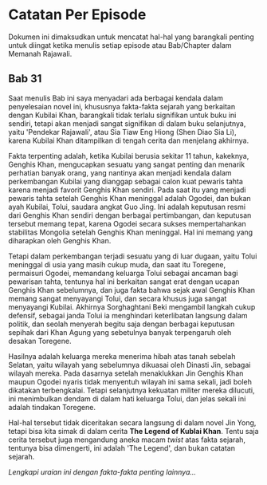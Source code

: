 # Catatan Per Episode

Dokumen ini dimaksudkan untuk mencatat hal-hal yang barangkali penting untuk diingat ketika menulis
setiap episode atau Bab/Chapter dalam Memanah Rajawali.

## Bab 31

Saat menulis Bab ini saya menyadari ada berbagai kendala dalam penyelesaian novel ini, khususnya fakta-fakta 
sejarah yang berkaitan dengan Kubilai Khan, barangkali tidak terlalu signifikan untuk buku ini sendiri, tetapi 
akan menjadi sangat signifikan di dalam buku selanjutnya, yaitu 'Pendekar Rajawali', atau Sia Tiaw Eng Hiong
(Shen Diao Sia Li), karena Kubilai Khan ditampilkan di tengah cerita dan menjelang akhirnya.

Fakta terpenting adalah, ketika Kubilai berusia sekitar 11 tahun, kakeknya, Genghis Khan, mengucapkan sesuatu
yang sangat penting dan menarik perhatian banyak orang, yang nantinya akan menjadi kendala dalam perkembangan
Kubilai yang dianggap sebagai calon kuat pewaris tahta karena menjadi favorit Genghis Khan sendiri. Pada saat 
itu yang menjadi pewaris tahta setelah Genghis Khan meninggal adalah Ogodei, dan bukan ayah Kubilai, Tolui,
saudara angkat Guo Jing. Ini adalah keputusan resmi dari Genghis Khan sendiri dengan berbagai pertimbangan,
dan keputusan tersebut memang tepat, karena Ogodei secara sukses mempertahankan stabilitas Mongolia setelah 
Genghis Khan meninggal. Hal ini memang yang diharapkan oleh Genghis Khan.

Tetapi dalam perkembangan terjadi sesuatu yang di luar dugaan, yaitu Tolui meninggal di usia yang masih cukup muda,
dan saat itu Toregene, permaisuri Ogodei, memandang keluarga Tolui sebagai ancaman bagi pewarisan tahta, tentunya 
hal ini berkaitan sangat erat dengan ucapan Genghis Khan sebelumnya, dan juga fakta bahwa sejak awal Genghis Khan 
memang sangat menyayangi Tolui, dan secara khusus juga sangat menyayangi Kubilai. Akhirnya Sorghaghtani Beki 
mengambil langkah cukup defensif, sebagai janda Tolui ia menghindari keterlibatan langsung dalam politik, dan 
seolah menyerah begitu saja dengan berbagai keputusan sepihak dari Khan Agung yang sebetulnya banyak terpengaruh 
oleh desakan Toregene.

Hasilnya adalah keluarga mereka menerima hibah atas tanah sebelah Selatan, yaitu wilayah yang sebelumnya dikuasai oleh 
Dinasti Jin, sebagai wilayah mereka. Pada dasarnya setelah menaklukkan Jin Genghis Khan maupun Ogodei nyaris tidak 
menyentuh wilayah ini sama sekali, jadi boleh dikatakan terbengkalai. Tetapi selanjutnya kekuatan militer mereka 
dilucuti, ini menimbulkan dendam di dalam hati keluarga Tolui, dan jelas sekali ini adalah tindakan Toregene.

Hal-hal tersebut tidak diceritakan secara langsung di dalam novel Jin Yong, tetapi bisa kita simak di dalam cerita
**The Legend of Kublai Khan**. Tentu saja cerita tersebut juga mengandung aneka macam _twist_ atas fakta sejarah,
tentunya bisa dimengerti, ini adalah 'The Legend', dan bukan catatan sejarah.

_Lengkapi uraian ini dengan fakta-fakta penting lainnya..._

